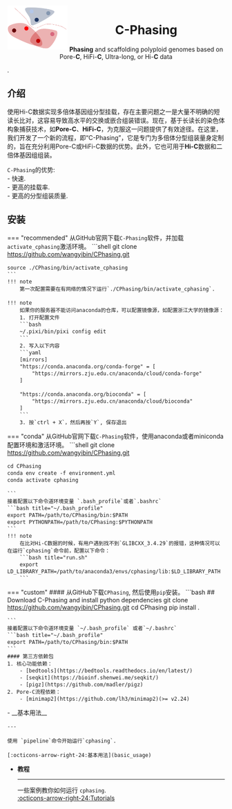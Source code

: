 <img src="logo/logo.png" alt="C-Phasing logo" width="140px" align="left" />
<h1 align="center"><b>C</b>-Phasing</h1>
<p align="center"> <b>Phasing</b> and scaffolding polyploid genomes based on Pore-<b>C</b>, HiFi-<b>C</b>, Ultra-long, or Hi-<b>C</b> data</p>.

## 介绍
使用Hi-C数据实现多倍体基因组分型挂载，存在主要问题之一是大量不明确的短读长比对，这容易导致高水平的交换或嵌合组装错误。现在，基于长读长的染色体构象捕获技术，如**Pore-C**、**HiFi-C**，为克服这一问题提供了有效途径。在这里，我们开发了一个新的流程，即“C-Phasing”，它是专门为多倍体分型组装量身定制的，旨在充分利用Pore-C或HiFi-C数据的优势。此外，它也可用于**Hi-C**数据和二倍体基因组组装。

`C-Phasing`的优势:   
    - 快速.   
    - 更高的挂载率.  
    - 更高的分型组装质量.

## 安装

=== "recommended" 
    从GitHub官网下载`C-Phasing`软件，并加载`activate_cphasing`激活环境。
    ```shell
    git clone https://github.com/wangyibin/CPhasing.git
    
    source ./CPhasing/bin/activate_cphasing
    ```
    !!! note
        第一次配置需要在有网络的情况下运行`./CPhasing/bin/activate_cphasing`.
    
    !!! note
        如果你的服务器不能访问anaconda的仓库，可以配置镜像源，如配置浙江大学的镜像源：  
        1. 打开配置文件
        ```bash
        ~/.pixi/bin/pixi config edit
        ```
        2. 写入以下内容
        ```yaml
        [mirrors]
        "https://conda.anaconda.org/conda-forge" = [
            "https://mirrors.zju.edu.cn/anaconda/cloud/conda-forge"
        ]

        "https://conda.anaconda.org/bioconda" = [
            "https://mirrors.zju.edu.cn/anaconda/cloud/bioconda"
        ]
        ```
        3. 按`ctrl + X`，然后再按`Y`, 保存退出
        
        

=== "conda"
    从GitHub官网下载`C-Phasing`软件，使用anaconda或者miniconda配置环境和激活环境。
    ```shell
    git clone https://github.com/wangyibin/CPhasing.git

    cd CPhasing
    conda env create -f environment.yml
    conda activate cphasing

    ```
    接着配置以下命令道环境变量 `.bash_profile`或者`.bashrc`
    ```bash title="~/.bash_profile"
    export PATH=/path/to/CPhasing/bin:$PATH
    export PYTHONPATH=/path/to/CPhasing:$PYTHONPATH
    ```
    !!! note
        在比对Hi-C数据的时候，有用户遇到找不到`GLIBCXX_3.4.29`的报错，这种情况可以在运行`cphasing`命令前，配置以下命令：
        ```bash title="run.sh"
        export LD_LIBRARY_PATH=/path/to/anaconda3/envs/cphasing/lib:$LD_LIBRARY_PATH
        ```

=== "custom"
    #### 从GitHub下载`CPhasing`, 然后使用`pip`安装。
    ```bash
    ## Download C-Phasing and install python dependencies
    git clone https://github.com/wangyibin/CPhasing.git
    cd CPhasing
    pip install .

    ```
    接着配置以下命令道环境变量 `~/.bash_profile` 或者`~/.bashrc`
    ```bash title="~/.bash_profile" 
    export PATH=/path/to/CPhasing/bin:$PATH
    ```
    #### 第三方依赖包
    1. 核心功能依赖：  
        - [bedtools](https://bedtools.readthedocs.io/en/latest/)  
        - [seqkit](https://bioinf.shenwei.me/seqkit/)  
        - [pigz](https://github.com/madler/pigz)  
    2. Pore-C流程依赖：   
        - [minimap2](https://github.com/lh3/minimap2)(>= v2.24)  
    


<div class="grid cards" markdown>
-  __基本用法__

    ---

    使用 `pipeline`命令开始运行`cphasing`.  

    [:octicons-arrow-right-24:基本用法](basic_usage)

- __教程__
    
    ---

    一些案例教你如何运行 `cphasing`.  
    [:octicons-arrow-right-24:Tutorials](tutorials/porec/porec_decaploid.md)

</div>